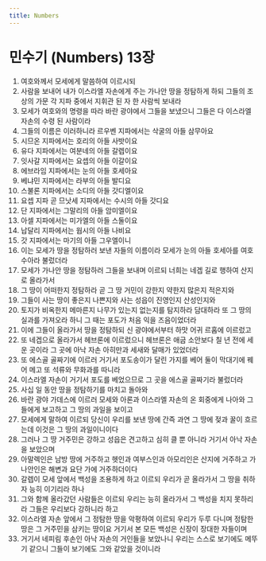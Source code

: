 ```yaml
---
title: Numbers
---
```


# 민수기 (Numbers) 13장
1. 여호와께서 모세에게 말씀하여 이르시되
1. 사람을 보내어 내가 이스라엘 자손에게 주는 가나안 땅을 정탐하게 하되 그들의 조상의 가문 각 지파 중에서 지휘관 된 자 한 사람씩 보내라
1. 모세가 여호와의 명령을 따라 바란 광야에서 그들을 보냈으니 그들은 다 이스라엘 자손의 수령 된 사람이라
1. 그들의 이름은 이러하니라 르우벤 지파에서는 삭굴의 아들 삼무아요
1. 시므온 지파에서는 호리의 아들 사밧이요
1. 유다 지파에서는 여분네의 아들 갈렙이요
1. 잇사갈 지파에서는 요셉의 아들 이갈이요
1. 에브라임 지파에서는 눈의 아들 호세아요
1. 베냐민 지파에서는 라부의 아들 발디요
1. 스불론 지파에서는 소디의 아들 갓디엘이요
1. 요셉 지파 곧 므낫세 지파에서는 수시의 아들 갓디요
1. 단 지파에서는 그말리의 아들 암미엘이요
1. 아셀 지파에서는 미가엘의 아들 스둘이요
1. 납달리 지파에서는 웝시의 아들 나비요
1. 갓 지파에서는 마기의 아들 그우엘이니
1. 이는 모세가 땅을 정탐하러 보낸 자들의 이름이라 모세가 눈의 아들 호세아를 여호수아라 불렀더라
1. 모세가 가나안 땅을 정탐하러 그들을 보내며 이르되 너희는 네겝 길로 행하여 산지로 올라가서
1. 그 땅이 어떠한지 정탐하라 곧 그 땅 거민이 강한지 약한지 많은지 적은지와
1. 그들이 사는 땅이 좋은지 나쁜지와 사는 성읍이 진영인지 산성인지와
1. 토지가 비옥한지 메마른지 나무가 있는지 없는지를 탐지하라 담대하라 또 그 땅의 실과를 가져오라 하니 그 때는 포도가 처음 익을 즈음이었더라
1. 이에 그들이 올라가서 땅을 정탐하되 신 광야에서부터 하맛 어귀 르홉에 이르렀고
1. 또 네겝으로 올라가서 헤브론에 이르렀으니 헤브론은 애굽 소안보다 칠 년 전에 세운 곳이라 그 곳에 아낙 자손 아히만과 세새와 달매가 있었더라
1. 또 에스골 골짜기에 이르러 거기서 포도송이가 달린 가지를 베어 둘이 막대기에 꿰어 메고 또 석류와 무화과를 따니라
1. 이스라엘 자손이 거기서 포도를 베었으므로 그 곳을 에스골 골짜기라 불렀더라
1. 사십 일 동안 땅을 정탐하기를 마치고 돌아와
1. 바란 광야 가데스에 이르러 모세와 아론과 이스라엘 자손의 온 회중에게 나아와 그들에게 보고하고 그 땅의 과일을 보이고
1. 모세에게 말하여 이르되 당신이 우리를 보낸 땅에 간즉 과연 그 땅에 젖과 꿀이 흐르는데 이것은 그 땅의 과일이니이다
1. 그러나 그 땅 거주민은 강하고 성읍은 견고하고 심히 클 뿐 아니라 거기서 아낙 자손을 보았으며
1. 아말렉인은 남방 땅에 거주하고 헷인과 여부스인과 아모리인은 산지에 거주하고 가나안인은 해변과 요단 가에 거주하더이다
1. 갈렙이 모세 앞에서 백성을 조용하게 하고 이르되 우리가 곧 올라가서 그 땅을 취하자 능히 이기리라 하나
1. 그와 함께 올라갔던 사람들은 이르되 우리는 능히 올라가서 그 백성을 치지 못하리라 그들은 우리보다 강하니라 하고
1. 이스라엘 자손 앞에서 그 정탐한 땅을 악평하여 이르되 우리가 두루 다니며 정탐한 땅은 그 거주민을 삼키는 땅이요 거기서 본 모든 백성은 신장이 장대한 자들이며
1. 거기서 네피림 후손인 아낙 자손의 거인들을 보았나니 우리는 스스로 보기에도 메뚜기 같으니 그들이 보기에도 그와 같았을 것이니라